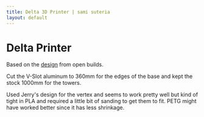 ```yaml
---
title: Delta 3D Printer | sami suteria 
layout: default
---
```


# Delta Printer

Based on the [design](http://www.openbuilds.com/builds/delta-six.476/) from open builds. 

Cut the V-Slot aluminum to 360mm for the edges of the base and kept the stock 1000mm for the towers. 

Used Jerry's design for the vertex and seems to work pretty well but kind of tight in PLA and required a little bit of sanding to get them to fit. PETG might have worked better since it has less shrinkage. 

<script src="https://embed.github.com/view/3d/samisuteria/samisuteria.github.io/blob/master/projects/delta-printer-files/vertex_20x40%20rev%202.stl>"></script>